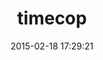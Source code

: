 ---
layout: post
title:  "timecop"
repo:   "travisjeffery/timecop"
date:   2015-02-18 17:29:21
gemurl: https://github.com/travisjeffery/timecop
---